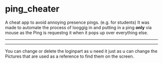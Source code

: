 # ping_cheater
A cheat app to avoid annoying presence pings. (e.g. for students)
It was made to automate the process of looggig in and putting in a ping **only** via mouse as the Ping is requestng it when it pops up over everything else.

---
---
You can change or delete the loginpart as u need it just as u can change the Pictures that are used as a reference to find them on the screen.

